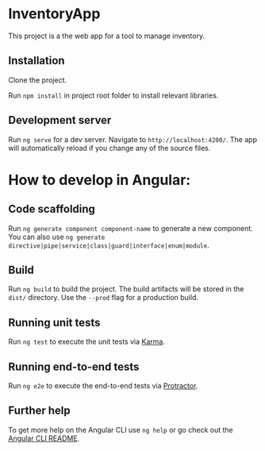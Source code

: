 # InventoryApp

This project is a the web app for a tool to manage inventory.

## Installation

Clone the project.

Run `npm install` in project root folder to install relevant libraries.

## Development server

Run `ng serve` for a dev server. Navigate to `http://localhost:4200/`. The app will automatically reload if you change any of the source files.

# How to develop in Angular:

## Code scaffolding

Run `ng generate component component-name` to generate a new component. You can also use `ng generate directive|pipe|service|class|guard|interface|enum|module`.

## Build

Run `ng build` to build the project. The build artifacts will be stored in the `dist/` directory. Use the `--prod` flag for a production build.

## Running unit tests

Run `ng test` to execute the unit tests via [Karma](https://karma-runner.github.io).

## Running end-to-end tests

Run `ng e2e` to execute the end-to-end tests via [Protractor](http://www.protractortest.org/).

## Further help

To get more help on the Angular CLI use `ng help` or go check out the [Angular CLI README](https://github.com/angular/angular-cli/blob/master/README.md).
